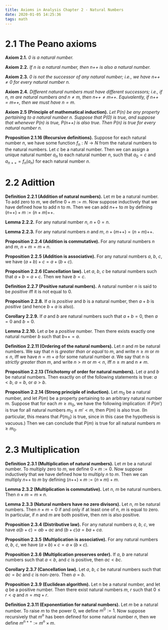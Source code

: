 ```yaml
---
title: Axioms in Analysis Chapter 2 - Natural Numbers
date: 2020-01-05 14:25:36
tags: math
---
```


# 2.1 The Peano axioms

**Axiom 2.1.** *$0$ is a natural number.*

**Axiom 2.2.** *If $n$ is a natural number, then $n\text{++}$ is also a natural number.*

**Axiom 2.3.** *$0$ is not the successor of any natural number; i.e., we have $n \text{++} \ne 0$ for every natural number $n$.*

**Axiom 2.4.** *Different natural numbers must have different successors; i.e., if $n$, $m$ are natural numbers and $n \ne m$, then $n\text{++} \ne m\text{++}$. Equivalently, if $n\text{++} = m\text{++}$, then we must have $n = m$.*

<!-- more -->

**Axiom 2.5 (Principle of mathematical induction).** *Let $P(n)$ be any property pertaining to a natural number $n$. Suppose that $P(0)$ is true, and suppose that whenever $P(n)$ is true, $P(n\text{++})$ is also true. Then $P(n)$ is true for every natural number n.*

**Proposition 2.1.16 (Recursive definitions).** Suppose for each natural number $n$, we have some function $f_n : N \rightarrow N$ from the natural numbers to the natural numbers. Let $c$ be a natural number. Then we can assign a unique natural number $a_n$ to each natural number $n$, such that $a_0 = c$ and $a_{n++} = f_n(a_n)$ for each natural number $n$.

# 2.2 Adittion

**Definition 2.2.1 (Addition of natural numbers).** Let $m$ be a natural number. To add zero to $m$, we define $0 + m := m$. Now suppose inductively that we have defined how to add n to m. Then we can add $n\text{++}$ to $m$ by defining $(n\text{++}) + m := (n + m)\text{++}$.

**Lemma 2.2.2.** For any natural number $n$, $n + 0 = n$.

**Lemma 2.2.3.** For any natural numbers $n$ and $m$, $n + (m\text{++}) = (n + m)\text{++}$.

**Proposition 2.2.4 (Addition is commutative).** For any natural numbers $n$ and $m$, $n + m = m + n$.

**Proposition 2.2.5 (Addition is associative).** For any natural numbers $a$, $b$, $c$, we have $(a + b) + c = a + (b + c)$.

**Proposition 2.2.6 (Cancellation law).** Let $a$, $b$, $c$ be natural numbers such that $a + b = a + c$. Then we have $b = c$.

**Definition 2.2.7 (Positive natural numbers).** A natural number $n$ is said to be *positive* iff it is not equal to $0$.

**Proposition 2.2.8.** If $a$ is *positive* and $b$ is a natural number, then $a + b$ is *positive* (and hence $b + a$ is also).

**Corollary 2.2.9.** If $a$ and $b$ are natural numbers such that $a + b = 0$, then $a = 0$ and $b = 0$.

**Lemma 2.2.10.** Let $a$ be a *positive* number. Then there exists exactly one natural number $b$ such that $b\text{++} = a$.

**Definition 2.2.11 (Ordering of the natural numbers).** Let $n$ and $m$ be natural numbers. We say that $n$ is *greater than or equal* to $m$, and write $n \ge m$ or $m \le n$, iff we have $n = m + a$ for some natural number $a$. We say that $n$ is *strictly greater than m*, and write $n > m$ or $m < n$, iff $n \ge m$ and $n \ne m$.

**Proposition 2.2.13 (Trichotomy of order for natural numbers).** Let $a$ and $b$ be natural numbers. Then exactly on of the following statements is true: $a < b$, $a = b$, or $a > b$.

**Proposition 2.2.14 (Strong principle of induction).** Let $m_0$ be a natural number, and let $P(m)$ be a property pertaining to an arbitrary natural number m. Suppose that for each $m \ge m_0$, we have the following implication: if $P(m')$ is true for all natural numbers $m_0 \le m' < m$, then $P(m)$ is also true. (In particular, this means that $P(m_0)$ is true, since in this case the hypothesis is vacuous.) Then we can conclude that $P(m)$ is true for all natural numbers $m \ge m_0$.

# 2.3 Multiplication

**Definition 2.3.1 (Multiplication of natural numbers).** Let $m$ be a natural number. To multiply zero to $m$, we define $0 \times m := 0$. Now suppose inductively that we have defined how to multiply $n$ to $m$. Then we can multiply $n\text{++}$ to $m$ by defining $(n\text{++}) \times m := (n \times m) + m$.

**Lemma 2.3.2 (Multiplication is commutative).** Let $n$, $m$ be natural numbers. Then $n \times m = m \times n$.

**Lemma 2.3.3 (Natural numbers have no zero divisors).** Let $n$, $m$ be natural numbers. Then $n \times m = 0$ if and only if at least one of $n$, $m$ is equal to zero. In particular, if $n$ and $m$ are both positive, then $nm$ is also positive.

**Proposition 2.3.4 (Distributive law).** For any natural numbers $a$, $b$, $c$, we have $a(b + c) = ab + ac$ and $(b + c)a = ba + ca$.

**Proposition 2.3.5 (Multiplication is associative).** For any natural numbers $a$, $b$, $c$, we have $(a \times b) \times c = a \times (b \times c)$.

**Proposition 2.3.6 (Multiplication preserves order).** If $a$, $b$ are natural numbers such that $a < b$, and $c$ is positive, then $ac < bc$.

**Corollary 2.3.7 (Cancellation law).** Let $a$, $b$, $c$ be natural numbers such that $ac = bc$ and $c$ is non-zero. Then $a = b$.

**Proposition 2.3.9 (Euclidean algorithm).** Let n be a natural number, and let $q$ be a positive number. Then there exist natural numbers $m$, $r$ such that $0 \le r \lt q$ and $n = mq + r$.

**Definition 2.3.11 (Exponentiation for natural numbers).** Let $m$ be a natural number. To raise $m$ to the power $0$, we define $m^0 := 1$. Now suppose recursively that $m^n$ has been defined for some natural number $n$, then we define $m^{n++} := m^n \times m$.